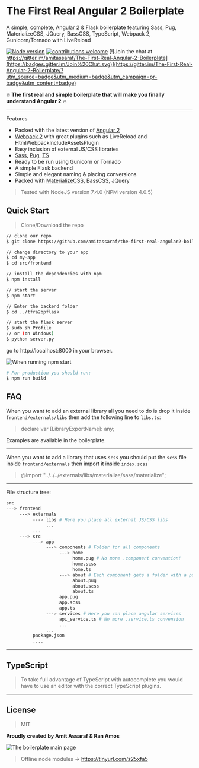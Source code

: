 
The First Real Angular 2 Boilerplate
=
A simple, complete, Angular 2 & Flask boilerplate featuring Sass, Pug, MaterializeCSS, JQuery, BassCSS, TypeScript, Webpack 2, Gunicorn/Tornado with LiveReload

[![Node version](https://img.shields.io/node/v/tfra2bp.svg?style=flat)](http://nodejs.org/download/)  [![contributions welcome](https://img.shields.io/badge/contributions-welcome-brightgreen.svg?style=flat)](https://github.com/amitassaraf/the-first-real-angular2-boilerplate/issues) [![Join the chat at https://gitter.im/amitassaraf/The-First-Real-Angular-2-Boilerplate](https://badges.gitter.im/Join%20Chat.svg)](https://gitter.im/The-First-Real-Angular-2-Boilerplate/?utm_source=badge&utm_medium=badge&utm_campaign=pr-badge&utm_content=badge)


:fire:
**The first real and simple boilerplate that will make you finally understand Angular 2**
:fire:

------

Features

 - Packed with the latest version of [Angular 2](https://angular.io)
 - [Webpack 2](https://webpack.js.org) with great plugins such as LiveReload and HtmlWebpackIncludeAssetsPlugin
 - Easy inclusion of external JS/CSS libraries
 - [Sass](http://sass-lang.com), [Pug](https://pugjs.org), [TS](https://www.typescriptlang.org)
 - Ready to be run using Gunicorn or Tornado
 - A simple Flask backend
 - Simple and elegant naming & placing conversions
 - Packed with [MaterializeCSS](http://materializecss.com), BassCSS, JQuery

> Tested with NodeJS version 7.4.0 (NPM version 4.0.5)

Quick Start
--
> Clone/Download the repo

```bash
// clone our repo
$ git clone https://github.com/amitassaraf/the-first-real-angular2-boilerplate.git my-app

// change directory to your app
$ cd my-app
$ cd src/frontend

// install the dependencies with npm
$ npm install

// start the server
$ npm start

// Enter the backend folder
$ cd ../tfra2bpflask

// start the flask server
$ sudo sh Profile
// or (on Windows)
$ python server.py
```

go to http://localhost:8000 in your browser.

![When running npm start](http://i64.tinypic.com/nvnouv.png)

````bash
# For production you should run:
$ npm run build
````

FAQ
-

When you want to add an external library all you need to do is drop it inside ```frontend/externals/libs``` then add the following line to ```libs.ts```:
> declare var [LibraryExportName]: any;

Examples are available in the boilerplate.

----
When you want to add a library that uses ```scss``` you should put the ```scss``` file inside ```frontend/externals``` then import it inside ```index.scss```
> @import "../../../externals/libs/materialize/sass/materialize";

----
File structure tree:
```bash
src
---> frontend
     ---> externals
          ---> libs # Here you place all external JS/CSS libs
               ...
          ...
     ---> src
          ---> app
               ---> components # Folder for all components
                    ---> home
                         home.pug # No more .component convention!
                         home.scss
                         home.ts
                    ---> about # Each component gets a folder with a pug, sass, ts files
                         about.pug
                         about.scss
                         about.ts
                    app.pug
                    app.scss
                    app.ts
               ---> services # Here you can place angular services
                    api_service.ts # No more .service.ts convension
                    ...
               ...
          package.json
          ....
```


----------


TypeScript
-
> To take full advantage of TypeScript with autocomplete you would have to use an editor with the correct TypeScript plugins.


----------
License
-
> MIT

**Proudly created by Amit Assaraf & Ran Amos**

![The boilerplate main page](http://i66.tinypic.com/2z8xq0y.png)

> Offline node modules -> https://tinyurl.com/z25xfa5